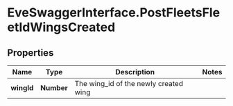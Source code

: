 # EveSwaggerInterface.PostFleetsFleetIdWingsCreated

## Properties
Name | Type | Description | Notes
------------ | ------------- | ------------- | -------------
**wingId** | **Number** | The wing_id of the newly created wing | 


